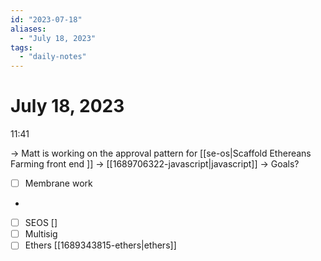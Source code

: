 ```yaml
---
id: "2023-07-18"
aliases:
  - "July 18, 2023"
tags:
  - "daily-notes"
---
```


# July 18, 2023

11:41

-> Matt is working on the approval pattern for [[se-os|Scaffold Ethereans Farming front end ]]
-> [[1689706322-javascript|javascript]]
-> Goals?
- [ ] Membrane work
-
- [ ] SEOS []
- [ ] Multisig 
- [ ] Ethers [[1689343815-ethers|ethers]]
